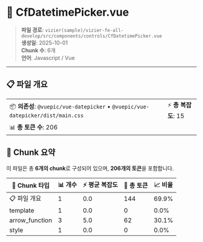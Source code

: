 # 📄 CfDatetimePicker.vue

> **파일 경로**: `vizier(sample)/vizier-fe-all-develop/src/components/controls/CfDatetimePicker.vue`  
> **생성일**: 2025-10-01  
> **Chunk 수**: 6개  
> **언어**: Javascript / Vue
---





## 📋 파일 개요

| | |
|--|--|
| 📦 **의존성**: `@vuepic/vue-datepicker` • `@vuepic/vue-datepicker/dist/main.css` | ⚡ **총 복잡도**: 15 |
| 📊 **총 토큰 수**: 206 |  |






## 🧩 Chunk 요약

이 파일은 총 **6개의 chunk**로 구성되어 있으며, **206개의 토큰**을 포함합니다.

| 🧩 Chunk 타입 | 📊 개수 | ⚡ 평균 복잡도 | 📝 총 토큰 | 📈 비율 |
|---------------|--------|-------------|----------|--------|
| 📋 파일 개요 | 1 | 0.0 | 144 | 69.9% |
| template | 1 | 0.0 | 0 | 0.0% |
| arrow_function | 3 | 5.0 | 62 | 30.1% |
| style | 1 | 0.0 | 0 | 0.0% |

